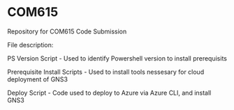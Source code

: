 # COM615
Repository for COM615 Code Submission

File description:

PS Version Script - Used to identify Powershell version to install prerequisits

Prerequisite Install Scripts - Used to install tools nessesary for cloud deployment of GNS3

Deploy Script - Code used to deploy to Azure via Azure CLI, and install GNS3


